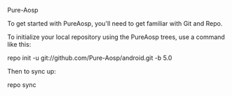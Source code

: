 Pure-Aosp

To get started with PureAosp, you'll need to get familiar with Git and Repo.

To initialize your local repository using the PureAosp trees, use a command like this:

repo init -u git://github.com/Pure-Aosp/android.git -b 5.0

Then to sync up:

repo sync
